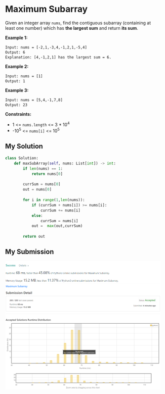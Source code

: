 # Maximum Subarray

Given an integer array `nums`, find the contiguous subarray (containing at least one number) which has **the largest sum** and return **its sum**.

**Example 1:**
```
Input: nums = [-2,1,-3,4,-1,2,1,-5,4]
Output: 6
Explanation: [4,-1,2,1] has the largest sum = 6.
```

**Example 2:**
```
Input: nums = [1]
Output: 1
```

**Example 3:**
```
Input: nums = [5,4,-1,7,8]
Output: 23
 ```

**Constraints:**

* 1 <= `nums.length` <= 3 * 10<sup>4</sup>
* -10<sup>5</sup> <= `nums[i]` <= 10<sup>5</sup>

## My Solution

```python
class Solution:
    def maxSubArray(self, nums: List[int]) -> int:
        if len(nums) == 1:
            return nums[0]
        
        currSum = nums[0]
        out = nums[0]
        
        for i in range(1,len(nums)):
            if (currSum + nums[i]) >= nums[i]:
                currSum += nums[i]
            else:
                currSum = nums[i]
            out =  max(out,currSum)
                
        return out
```

## My Submission

![img.png](img.png)
![img_1.png](img_1.png)